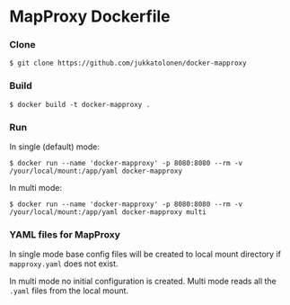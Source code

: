 # MapProxy Dockerfile


### Clone
```
$ git clone https://github.com/jukkatolonen/docker-mapproxy
```

### Build
```
$ docker build -t docker-mapproxy .
```

### Run

In single (default) mode:
```
$ docker run --name 'docker-mapproxy' -p 8080:8080 --rm -v /your/local/mount:/app/yaml docker-mapproxy
```

In multi mode:
```
$ docker run --name 'docker-mapproxy' -p 8080:8080 --rm -v /your/local/mount:/app/yaml docker-mapproxy multi
```

### YAML files for MapProxy
In single mode base config files will be created to local mount directory if `mapproxy.yaml` does not exist.

In multi mode no initial configuration is created. Multi mode reads all the `.yaml` files from the local mount.




